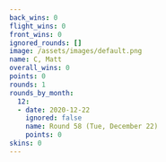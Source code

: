 ```yaml
---
back_wins: 0
flight_wins: 0
front_wins: 0
ignored_rounds: []
image: /assets/images/default.png
name: C, Matt
overall_wins: 0
points: 0
rounds: 1
rounds_by_month:
  12:
  - date: 2020-12-22
    ignored: false
    name: Round 58 (Tue, December 22)
    points: 0
skins: 0
---
```

